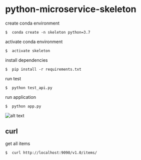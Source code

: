 # python-microservice-skeleton

create conda environment

```
$  conda create -n skeleton python=3.7
```

activate conda environment
```
$  activate skeleton
```

install dependencies
```
$  pip install -r requirements.txt
```

run test
```
$  python test_api.py
```

run application
```
$  python app.py
```
 
![alt text](http://localhost:9090/v1.0/ui/ "Swagger UI")  

## curl

get all items
```
$  curl http://localhost:9090/v1.0/items/
```






